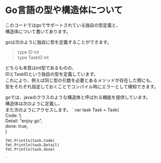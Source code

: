 Go言語の型や構造体について
=====

このコードではgoでサポートされている独自の型定義と、  
構造体について書いてあります。
  
goは次のように独自に型を定義することができます。  
>type ID int  
>type TaskID int  

どちらも本質はint型であるものの、  
IDとTaskIDという独自の型を定義しています。  
これにより、例えば同じ型の引数を必要とあるメソッドが存在した際にも、  
型をそれぞれ指定しておくことでコンパイル時にエラーとして検知できます。  

goでは、javaのクラスのような構造体と呼ばれる機能を提供しています。  
構造体は次のように定義し、  
また次のようにアクセスします。
`
	var task Task = Task{  
		Code:   1,  
		Detail: "enjoy go",  
		done:   true,  
	}  
  
	fmt.Println(task.Code)  
	fmt.Println(task.Detail)  
	fmt.Println(task.done)  
`
